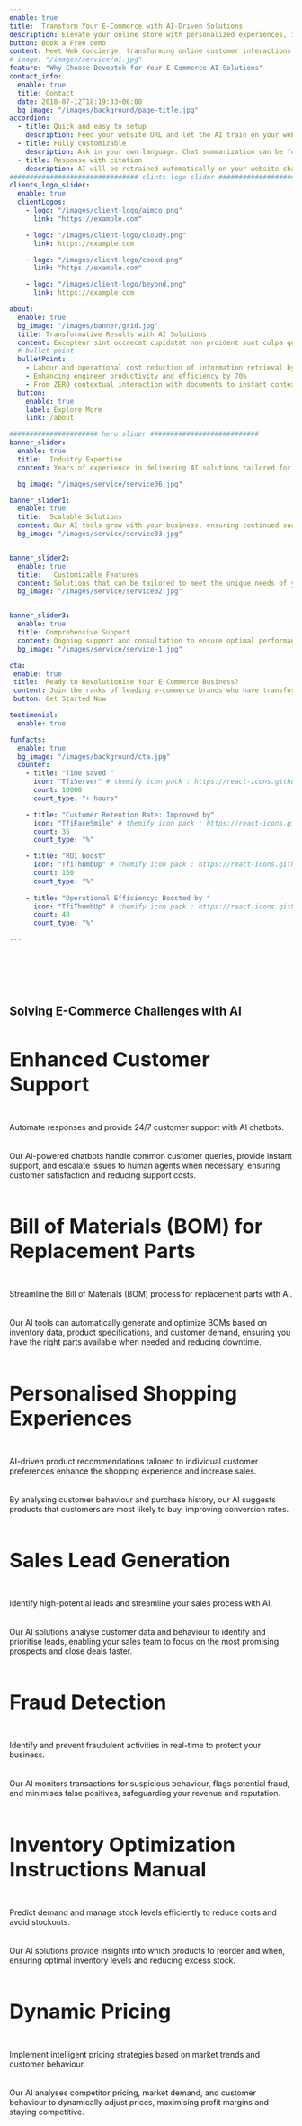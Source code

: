 ```yaml
---
enable: true
title:  Transform Your E-Commerce with AI-Driven Solutions
description: Elevate your online store with personalized experiences, intelligent recommendations, and efficient operations powered by cutting-edge AI.
button: Book a Free demo
content: Meet Web Concierge, transforming online customer interactions with its advanced website bot, powered by RagWorks technology.
# image: "/images/service/ai.jpg"
feature: "Why Choose Devoptek for Your E-Commerce AI Solutions"
contact_info:
  enable: true
  title: Contact
  date: 2018-07-12T18:19:33+06:00
  bg_image: "/images/background/page-title.jpg"
accordion:
  - title: Quick and easy to setup
    description: Feed your website URL and let the AI train on your website. Then embed the AI bot in your website.
  - title: Fully customizable
    description: Ask in your own language. Chat summarization can be forwarded to your sales/marketing teams.
  - title: Response with citation
    description: AI will be retrained automatically on your website changes and AI will answer with the accurate citation on your website.
################################ clints logo slider ################################
clients_logo_slider:
  enable: true
  clientLogos:
    - logo: "/images/client-logo/aimco.png"
      link: "https://example.com"

    - logo: "/images/client-logo/cloudy.png"
      link: https://example.com

    - logo: "/images/client-logo/cookd.png"
      link: "https://example.com"

    - logo: "/images/client-logo/beyond.png"
      link: https://example.com

about:
  enable: true
  bg_image: "/images/banner/grid.jpg"
  title: Transformative Results with AI Solutions
  content: Excepteur sint occaecat cupidatat non proident sunt culpa qui officia deserunt mollit anim id est laborum.
  # bullet point
  bulletPoint:
    - Labour and operational cost reduction of information retrieval by 80%
    - Enhancing engineer productivity and efficiency by 70%
    - From ZERO contextual interaction with documents to instant contextual response
  button:
    enable: true
    label: Explore More
    link: /about

###################### hero slider ###########################
banner_slider:
  enable: true
  title:  Industry Expertise
  content: Years of experience in delivering AI solutions tailored for e-commerce businesses.

  bg_image: "/images/service/service06.jpg"

banner_slider1:
  enable: true
  title:  Scalable Solutions
  content: Our AI tools grow with your business, ensuring continued success.
  bg_image: "/images/service/service03.jpg"


banner_slider2:
  enable: true
  title:   Customizable Features
  content: Solutions that can be tailored to meet the unique needs of your online store.
  bg_image: "/images/service/service02.jpg"


banner_slider3:
  enable: true
  title: Comprehensive Support
  content: Ongoing support and consultation to ensure optimal performance of AI tools.
  bg_image: "/images/service/service-1.jpg"

cta:
 enable: true
 title:  Ready to Revolutionise Your E-Commerce Business?
 content: Join the ranks of leading e-commerce brands who have transformed their operations with AI. Get started today and see the difference for yourself.
 button: Get Started Now

testimonial:
  enable: true

funfacts:
  enable: true
  bg_image: "/images/background/cta.jpg"
  counter:
    - title: "Time saved "
      icon: "TfiServer" # themify icon pack : https://react-icons.github.io/react-icons/icons/tfi/
      count: 10000
      count_type: "+ hours"

    - title: "Customer Retention Rate: Improved by"
      icon: "TfiFaceSmile" # themify icon pack : https://react-icons.github.io/react-icons/icons/tfi/
      count: 35
      count_type: "%"

    - title: "ROI boost"
      icon: "TfiThumbUp" # themify icon pack : https://react-icons.github.io/react-icons/icons/tfi/
      count: 150
      count_type: "%"
    
    - title: "Operational Efficiency: Boosted by "
      icon: "TfiThumbUp" # themify icon pack : https://react-icons.github.io/react-icons/icons/tfi/
      count: 40
      count_type: "%"

---
```


<section class="section">
<h2 class="text-center text-black md:text-4xl text-2xl m-0 md:pb-16 pb-8" id="use-cases">Solving E-Commerce Challenges with AI
</h2>
<div class="container overlay-content">
<div class="row">
<div class="lg:col-4  ">
<div class="rounded-lg sol_card shadow-xl grid place-content-center h-5/6 mb-5 p-5">

<h3 class="text-xl text-black">Enhanced Customer Support
</h3>

Automate responses and provide 24/7 customer support with AI chatbots. 

Our AI-powered chatbots handle common customer queries, provide instant support, and escalate issues to human agents when necessary, ensuring customer satisfaction and reducing support costs.

</div>
</div>
<div class="lg:col-4 ">
<div class="rounded-lg sol_card shadow-xl grid place-content-center h-5/6 mb-5 p-5">

<h3 class="text-xl text-black">Bill of Materials (BOM) for Replacement Parts
</h3>

Streamline the Bill of Materials (BOM) process for replacement parts with AI. 

Our AI tools can automatically generate and optimize BOMs based on inventory data, product specifications, and customer demand, ensuring you have the right parts available when needed and reducing downtime.



</div>
</div>
<div class="lg:col-4  ">
<div class="rounded-lg sol_card shadow-xl grid place-content-center h-5/6 mb-5 p-5">

<h3 class="text-xl text-black">Personalised Shopping Experiences
</h3>

AI-driven product recommendations tailored to individual customer preferences enhance the shopping experience and increase sales. 

By analysing customer behaviour and purchase history, our AI suggests products that customers are most likely to buy, improving conversion rates.



</div>
</div>


<div class="lg:col-4 ml-auto   ">
<div class="rounded-lg sol_card shadow-xl grid place-content-center h-5/6 mb-5 p-5">

<h3 class="text-xl text-black">Sales Lead Generation
</h3>

Identify high-potential leads and streamline your sales process with AI.

Our AI solutions analyse customer data and behaviour to identify and prioritise leads, enabling your sales team to focus on the most promising prospects and close deals faster.



</div>
</div>
<div class="lg:col-4 ml-auto   ">
<div class="rounded-lg shadow-xl sol_card grid place-content-center h-5/6 mb-5 p-5">

<h3 class="text-xl text-black"> Fraud Detection</h3>

Identify and prevent fraudulent activities in real-time to protect your business. 

Our AI monitors transactions for suspicious behaviour, flags potential fraud, and minimises false positives, safeguarding your revenue and reputation.



</div>
</div>
<div class="lg:col-4 ml-auto   ">
<div class="rounded-lg shadow-xl sol_card grid place-content-center h-5/6 mb-5 p-5">

<h3 class="text-xl text-black">Inventory Optimization
Instructions Manual</h3>

Predict demand and manage stock levels efficiently to reduce costs and avoid stockouts.

Our AI solutions provide insights into which products to reorder and when, ensuring optimal inventory levels and reducing excess stock.




</div>
</div>
<div class="lg:col-4  mb-0  ">
<div class="rounded-lg sol_card shadow-xl grid place-content-center h-5/6 p-5">
 
<h3 class="text-xl text-black">Dynamic Pricing
</h3>

Implement intelligent pricing strategies based on market trends and customer behaviour. 

Our AI analyses competitor pricing, market demand, and customer behaviour to dynamically adjust prices, maximising profit margins and staying competitive.



</div>
</div>
</div>
</div>
</section>
 


<style>
h4{
      font-size: 22px;
}
h3{
  font-size: 36px;
}

.content .list-content {
    padding-left: 2.5rem !important;
}

.check {
    color: #00bf52;
    width:30px;
    height:30px;
    margin:auto;
}
    .section {
        padding-top: 4rem;
        padding-bottom: 4rem;
    }
.xmark {
    color: #f00;
    width:30px;
    height:30px;
      margin:auto;
}
#we-are-exceptional{
  margin-top:40px !important;
}
.content ul li::before {
    background-size: 100% !important;
    }
    #features,#benefits,#we-are-exceptional{
      text-align:center;
    }
    b{
      font-size: 17px !important;
    }
    .test span,.test .separator{
      display:none;
    }
    .sol_card p{
      padding:10px 0;
    }
    #offgrid-ai{
         text-align: center;
    }
     @media(max-width:600px){
       th,td{
        padding: 5px !important;
       }
       td,th{
        font-size:12px !important;
       }
       .section {
    padding-top: 2rem;
    padding-bottom: 2rem;
}
    }
</style>
